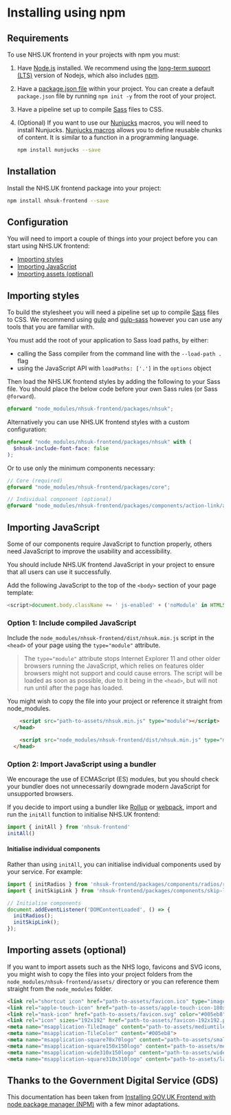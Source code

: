 # Installing using npm

## Requirements

To use NHS.UK frontend in your projects with npm you must:

1. Have [Node.js](https://nodejs.org/en/) installed. We recommend using the [long-term support (LTS)](https://nodejs.org/en/download/) version of Nodejs, which also includes [npm](https://www.npmjs.com/).

2. Have a [package.json file](https://docs.npmjs.com/files/package.json) within your project. You can create a default `package.json` file by running `npm init -y` from the root of your project.

3. Have a pipeline set up to compile [Sass](https://sass-lang.com/) files to CSS.

4. (Optional) If you want to use our [Nunjucks](https://mozilla.github.io/nunjucks/) macros, you will need to install Nunjucks. [Nunjucks macros](https://mozilla.github.io/nunjucks/templating.html#macro) allows you to define reusable chunks of content. It is similar to a function in a programming language.

   ```sh
   npm install nunjucks --save
   ```

## Installation

Install the NHS.UK frontend package into your project:

```sh
npm install nhsuk-frontend --save
```

## Configuration

You will need to import a couple of things into your project before you can start using NHS.UK frontend:

- [Importing styles](#importing-styles)
- [Importing JavaScript](#importing-javascript)
- [Importing assets (optional)](#importing-assets-optional)

## Importing styles

To build the stylesheet you will need a pipeline set up to compile [Sass](https://sass-lang.com/) files to CSS. We recommend using [gulp](https://gulpjs.com/) and [gulp-sass](https://www.npmjs.com/package/gulp-sass) however you can use any tools that you are familiar with.

You must add the root of your application to Sass load paths, by either:

- calling the Sass compiler from the command line with the `--load-path .` flag
- using the JavaScript API with `loadPaths: ['.']` in the `options` object

Then load the NHS.UK frontend styles by adding the following to your Sass file. You should place the below code before your own Sass rules (or Sass `@forward`).

```scss
@forward "node_modules/nhsuk-frontend/packages/nhsuk";
```

Alternatively you can use NHS.UK frontend styles with a custom configuration:

```scss
@forward "node_modules/nhsuk-frontend/packages/nhsuk" with (
  $nhsuk-include-font-face: false
);
```

Or to use only the minimum components necessary:

```scss
// Core (required)
@forward "node_modules/nhsuk-frontend/packages/core";

// Individual component (optional)
@forward "node_modules/nhsuk-frontend/packages/components/action-link/action-link";
```

## Importing JavaScript

Some of our components require JavaScript to function properly, others need JavaScript to improve the usability and accessibility.

You should include NHS.UK frontend JavaScript in your project to ensure that all users can use it successfully.

Add the following JavaScript to the top of the `<body>` section of your page template:

```js
<script>document.body.className += ' js-enabled' + ('noModule' in HTMLScriptElement.prototype ? ' nhsuk-frontend-supported' : '');</script>
```

### Option 1: Include compiled JavaScript

Include the `node_modules/nhsuk-frontend/dist/nhsuk.min.js` script in the `<head>` of your page using the `type="module"` attribute.

> The `type="module"` attribute stops Internet Explorer 11 and other older browsers running the JavaScript, which relies on features older browsers might not support and could cause errors. The script will be loaded as soon as possible, due to it being in the `<head>`, but will not run until after the page has loaded.

You might wish to copy the file into your project or reference it straight from node_modules.

```html
    <script src="path-to-assets/nhsuk.min.js" type="module"></script>
  </head>
```

```html
    <script src="node_modules/nhsuk-frontend/dist/nhsuk.min.js" type="module"></script>
  </head>
```

### Option 2: Import JavaScript using a bundler

We encourage the use of ECMAScript (ES) modules, but you should check your bundler does not unnecessarily downgrade modern JavaScript for unsupported browsers.

If you decide to import using a bundler like [Rollup](https://rollupjs.org/) or [webpack](https://webpack.js.org/), import and run the `initAll` function to initialise NHS.UK frontend:

```js
import { initAll } from 'nhsuk-frontend'
initAll()
```

#### Initialise individual components

Rather than using `initAll`, you can initialise individual components used by your service. For example:

```js
import { initRadios } from 'nhsuk-frontend/packages/components/radios/radios.mjs';
import { initSkipLink } from 'nhsuk-frontend/packages/components/skip-link/skip-link.mjs';

// Initialise components
document.addEventListener('DOMContentLoaded', () => {
  initRadios();
  initSkipLink();
});
```

## Importing assets (optional)

If you want to import assets such as the NHS logo, favicons and SVG icons, you might wish to copy the files into your project folders from the `node_modules/nhsuk-frontend/assets/` directory or you can reference them straight from the `node_modules` folder.

```html
<link rel="shortcut icon" href="path-to-assets/favicon.ico" type="image/x-icon">
<link rel="apple-touch-icon" href="path-to-assets/apple-touch-icon-180x180.png">
<link rel="mask-icon" href="path-to-assets/favicon.svg" color="#005eb8">
<link rel="icon" sizes="192x192" href="path-to-assets/favicon-192x192.png">
<meta name="msapplication-TileImage" content="path-to-assets/mediumtile-144x144.png">
<meta name="msapplication-TileColor" content="#005eb8">
<meta name="msapplication-square70x70logo" content="path-to-assets/smalltile-70x70.png">
<meta name="msapplication-square150x150logo" content="path-to-assets/mediumtile-150x150.png">
<meta name="msapplication-wide310x150logo" content="path-to-assets/widetile-310x150.png">
<meta name="msapplication-square310x310logo" content="path-to-assets/largetile-310x310.png">
```

## Thanks to the Government Digital Service (GDS)

This documentation has been taken from [Installing GOV.UK Frontend with node package manager (NPM)](https://github.com/alphagov/govuk-frontend/blob/v2.13.0/docs/installation/installing-with-npm.md) with a few minor adaptations.
